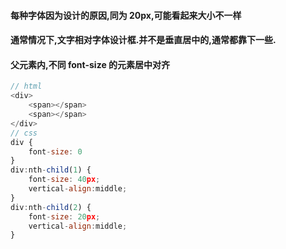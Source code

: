 #### 每种字体因为设计的原因,同为 20px,可能看起来大小不一样

#### 通常情况下,文字相对字体设计框.并不是垂直居中的,通常都靠下一些.

#### 父元素内,不同 font-size 的元素居中对齐

```js
// html
<div>
    <span></span>
    <span></span>
</div>
// css
div {
    font-size: 0
}
div:nth-child(1) {
    font-size: 40px;
    vertical-align:middle;
}
div:nth-child(2) {
    font-size: 20px;
    vertical-align:middle;
}
```
